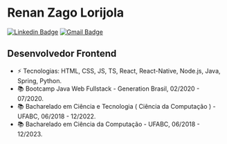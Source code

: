 

<!--

Here are some ideas to get you started:

- 🔭 I’m currently working on ...
- 🌱 I’m currently learning ...
- 👯 I’m looking to collaborate on ...
- 🤔 I’m looking for help with ...
- 💬 Ask me about ...
- 📫 How to reach me: ...
- 😄 Pronouns: ...
- ⚡ Fun fact: ...
-->

# Renan Zago Lorijola
[![Linkedin Badge](https://img.shields.io/badge/-renanzagolorijola-blue?style=flat-square&logo=Linkedin&logoColor=white&link=https://www.linkedin.com/in/renanzagolorijola/)](https://www.linkedin.com/in/renanzagolorijola/)
[![Gmail Badge](https://img.shields.io/badge/-renanzago@gmail.com-c14438?style=flat-square&logo=Gmail&logoColor=white&link=mailto:renanzago@gmail.com)](mailto:renanzago@gmail.com)

## Desenvolvedor Frontend

- ⚡ Tecnologias: HTML, CSS, JS, TS, React, React-Native, Node.js, Java, Spring, Python.
- 📚 Bootcamp Java Web Fullstack - Generation Brasil, 02/2020 - 07/2020.
- 📚 Bacharelado em Ciência e Tecnologia ( Ciência da Computação ) - UFABC, 06/2018 - 12/2022.
- 📚 Bacharelado em Ciência da Computação - UFABC, 06/2018 - 12/2023.
